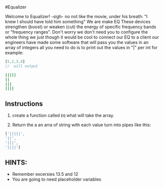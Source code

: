 #Equalizer

Welcome to Equalizer! -sigh- no not like the movie, under his breath: "I knew I should have told him something" We are make EQ These devices strengthen (boost) or weaken (cut) the energy of specific frequency bands or "frequency ranges". Don't worry we don't need you to configure the whole thing we just though it would be cool to connect our EQ to a client our engineers have made some software that will pass you the values in an array of integers all you need to do is to print out the values in "|" per int for example:

```javascript
[5,2,3,4]
//  will output
```

```sh
|||||
||
|||
||||
```

## Instructions

1. create a function called `EQ` what will take the array.

1. Return the a an arra of string with each value turn into pipes like this:

```javascript
['|||||',
'||',
'|||',
'||||']
```

## HINTS:
- Remember excersies 13.5 and 12
-  You are going to need placeholder variables